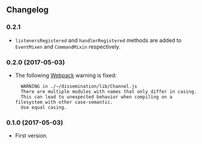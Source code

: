 ## Changelog

### 0.2.1

- `listenersRegistered` and `handlerRegistered` methods are added to `EventMixen` and `CommandMixin`
respectively.

### 0.2.0 (2017-05-03)

- The following [Webpack](https://webpack.js.org/) warning is fixed:

        WARNING in ./~/dissemination/lib/Channel.js
        There are multiple modules with names that only differ in casing.
        This can lead to unexpected behavior when compiling on a filesystem with other case-semantic.
        Use equal casing.

### 0.1.0 (2017-05-03)

- First version.
